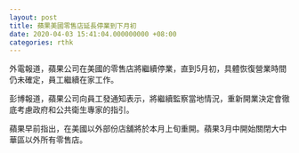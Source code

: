 ```yaml
---
layout: post
title: 蘋果美國零售店延長停業到下月初
date: 2020-04-03 15:41:04.000000000 +08:00
categories: rthk
---
```


外電報道，蘋果公司在美國的零售店將繼續停業，直到5月初，具體恢復營業時間仍未確定，員工繼續在家工作。

彭博報道，蘋果公司向員工發通知表示，將繼續監察當地情況，重新開業決定會徹底考慮政府和公共衛生專家的指引。

蘋果早前指出，在美國以外部份店舖將於本月上旬重開。蘋果3月中開始關閉大中華區以外所有零售店。
